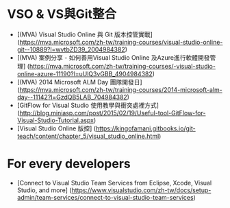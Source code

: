 # VSO & VS與Git整合
* [(MVA) Visual Studio Online 與 Git 版本控管實戰] (https://mva.microsoft.com/zh-tw/training-courses/visual-studio-online-git--10889?l=wvtbZD39_2004984382)
* [(MVA) 案例分享 - 如何善用Visual Studio Online 及Azure進行軟體開發管理] (https://mva.microsoft.com/zh-tw/training-courses/-visual-studio-online-azure-11190?l=uUlQ3vGBB_4904984382)
* [(MVA) 2014 Microsoft ALM Day 團隊開發日] (https://mva.microsoft.com/zh-tw/training-courses/2014-microsoft-alm-day--11142?l=GzdQB5LAB_704984382)
* [GitFlow for Visual Studio 使用教學與衝突處裡方式] (http://blog.miniasp.com/post/2015/02/19/Useful-tool-GitFlow-for-Visual-Studio-Tutorial.aspx)
* [Visual Studio Online 版控] (https://kingofamani.gitbooks.io/git-teach/content/chapter_5/visual_studio_online.html)

# For every developers
* [Connect to Visual Studio Team Services from Eclipse, Xcode, Visual Studio, and more] (https://www.visualstudio.com/zh-tw/docs/setup-admin/team-services/connect-to-visual-studio-team-services)
